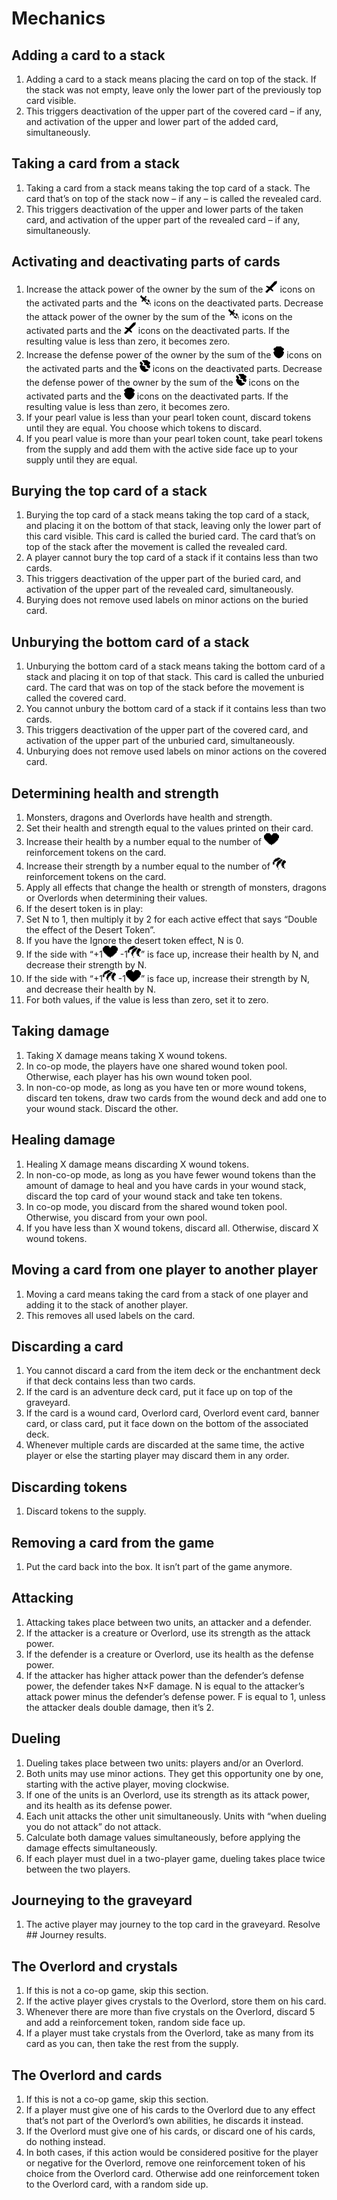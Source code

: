 # Mechanics

## Adding a card to a stack

1. Adding a card to a stack means placing the card on top of the stack. If the stack was not empty, leave only the lower
   part of the previously top card visible.
1. This triggers deactivation of the upper part of the covered card – if any, and activation of the upper and lower part
   of the added card, simultaneously.

## Taking a card from a stack

1. Taking a card from a stack means taking the top card of a stack. The card that’s on top of the stack now – if any –
   is called the revealed card.
1. This triggers deactivation of the upper and lower parts of the taken card, and activation of the upper part of the
   revealed card – if any, simultaneously.

## Activating and deactivating parts of cards

1. Increase the attack power of the owner by the sum of the ![img.png](icons/attack.png) icons on the activated parts and
   the ![img.png](icons/attack-down.png) icons on the deactivated parts. Decrease the attack power of the owner by the sum of
   the ![img.png](icons/attack-down.png) icons on the activated parts and the ![img.png](icons/attack.png) icons on the
   deactivated parts. If the resulting value is less than zero, it becomes zero.
1. Increase the defense power of the owner by the sum of the ![img.png](icons/defense.png) icons on the activated parts and
   the ![img.png](icons/defense-down.png) icons on the deactivated parts. Decrease the defense power of the owner by the sum of
   the ![img.png](icons/defense-down.png) icons on the activated parts and the ![img.png](icons/defense.png) icons on the
   deactivated parts. If the resulting value is less than zero, it becomes zero.
1. If your pearl value is less than your pearl token count, discard tokens until they are equal. You choose which tokens
   to discard.
1. If you pearl value is more than your pearl token count, take pearl tokens from the supply and add them with the
   active side face up to your supply until they are equal.

## Burying the top card of a stack

1. Burying the top card of a stack means taking the top card of a stack, and placing it on the bottom of that stack,
   leaving only the lower part of this card visible. This card is called the buried card. The card that’s on top of the
   stack after the movement is called the revealed card.
1. A player cannot bury the top card of a stack if it contains less than two cards.
1. This triggers deactivation of the upper part of the buried card, and activation of the upper part of the revealed
   card, simultaneously.
1. Burying does not remove used labels on minor actions on the buried card.

## Unburying the bottom card of a stack

1. Unburying the bottom card of a stack means taking the bottom card of a stack and placing it on top of that stack.
   This card is called the unburied card. The card that was on top of the stack before the movement is called the
   covered card.
1. You cannot unbury the bottom card of a stack if it contains less than two cards.
1. This triggers deactivation of the upper part of the covered card, and activation of the upper part of the unburied
   card, simultaneously.
1. Unburying does not remove used labels on minor actions on the covered card.

## Determining health and strength

1. Monsters, dragons and Overlords have health and strength.
1. Set their health and strength equal to the values printed on their card.
1. Increase their health by a number equal to the number of ![img.png](icons/health.png) reinforcement tokens on the card.
1. Increase their strength by a number equal to the number of ![img.png](icons/strength.png) reinforcement tokens on the
   card.
1. Apply all effects that change the health or strength of monsters, dragons or Overlords when determining their values.
1. If the desert token is in play:
1. Set N to 1, then multiply it by 2 for each active effect that says “Double the effect of the Desert Token”.
1. If you have the Ignore the desert token effect, N is 0.
1. If the side with “+1![img.png](icons/health.png) -1![img.png](icons/strength.png)” is face up, increase their health by N,
   and decrease their strength by N.
1. If the side with “+1![img.png](icons/strength.png) -1![img.png](icons/health.png)” is face up, increase their strength by
   N, and decrease their health by N.
1. For both values, if the value is less than zero, set it to zero.

## Taking damage

1. Taking X damage means taking X wound tokens.
1. In co-op mode, the players have one shared wound token pool. Otherwise, each player has his own wound token pool.
1. In non-co-op mode, as long as you have ten or more wound tokens, discard ten tokens, draw two cards from the wound
   deck and add one to your wound stack. Discard the other.

## Healing damage

1. Healing X damage means discarding X wound tokens.
1. In non-co-op mode, as long as you have fewer wound tokens than the amount of damage to heal and you have cards in
   your wound stack, discard the top card of your wound stack and take ten tokens.
1. In co-op mode, you discard from the shared wound token pool. Otherwise, you discard from your own pool.
1. If you have less than X wound tokens, discard all. Otherwise, discard X wound tokens.

## Moving a card from one player to another player

1. Moving a card means taking the card from a stack of one player and adding it to the stack of another player.
1. This removes all used labels on the card.

## Discarding a card

1. You cannot discard a card from the item deck or the enchantment deck if that deck contains less than two cards.
1. If the card is an adventure deck card, put it face up on top of the graveyard.
1. If the card is a wound card, Overlord card, Overlord event card, banner card, or class card, put it face down on the
   bottom of the associated deck.
1. Whenever multiple cards are discarded at the same time, the active player or else the starting player may discard
   them in any order.

## Discarding tokens

1. Discard tokens to the supply.

## Removing a card from the game

1. Put the card back into the box. It isn’t part of the game anymore.

## Attacking

1. Attacking takes place between two units, an attacker and a defender.
1. If the attacker is a creature or Overlord, use its strength as the attack power.
1. If the defender is a creature or Overlord, use its health as the defense power.
1. If the attacker has higher attack power than the defender’s defense power, the defender takes N×F damage. N is equal
   to the attacker’s attack power minus the defender’s defense power. F is equal to 1, unless the attacker deals double
   damage, then it’s 2.

## Dueling

1. Dueling takes place between two units: players and/or an Overlord.
1. Both units may use minor actions. They get this opportunity one by one, starting with the active player, moving
   clockwise.
1. If one of the units is an Overlord, use its strength as its attack power, and its health as its defense power.
1. Each unit attacks the other unit simultaneously. Units with “when dueling you do not attack” do not attack.
1. Calculate both damage values simultaneously, before applying the damage effects simultaneously.
1. If each player must duel in a two-player game, dueling takes place twice between the two players.

## Journeying to the graveyard

1. The active player may journey to the top card in the graveyard. Resolve ## Journey results.

## The Overlord and crystals

1. If this is not a co-op game, skip this section.
1. If the active player gives crystals to the Overlord, store them on his card.
1. Whenever there are more than five crystals on the Overlord, discard 5 and add a reinforcement token, random side face
   up.
1. If a player must take crystals from the Overlord, take as many from its card as you can, then take the rest from the
   supply.

## The Overlord and cards

1. If this is not a co-op game, skip this section.
1. If a player must give one of his cards to the Overlord due to any effect that’s not part of the Overlord’s own
   abilities, he discards it instead.
1. If the Overlord must give one of his cards, or discard one of his cards, do nothing instead.
1. In both cases, if this action would be considered positive for the player or negative for the Overlord, remove one
   reinforcement token of his choice from the Overlord card. Otherwise add one reinforcement token to the Overlord card,
   with a random side up.
